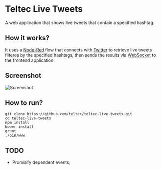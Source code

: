 # Teltec Live Tweets

A web application that shows live tweets that contain a specified hashtag.

## How it works?

It uses a [Node-Red][1] flow that connects with [Twitter][2] to retrieve live tweets filteres by the specified hashtags, then sends the results via [WebSocket][3] to the frontend application.

## Screenshot

![Screenshot](https://raw.githubusercontent.com/teltec/teltec-live-tweets/master/screencapture.png)

## How to run?

	git clone https://github.com/teltec/teltec-live-tweets.git
	cd teltec-live-tweets
	npm install
	bower install
	grunt
	./bin/www

## TODO

- Promisify dependent events;


[1]: http://nodered.org/
[2]: http://www.twitter.com/
[3]: http://www.websocket.org/